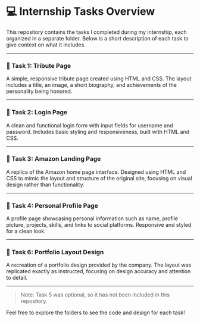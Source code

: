 # 💻 Internship Tasks Overview

This repository contains the tasks I completed during my internship, each organized in a separate folder. Below is a short description of each task to give context on what it includes.

---

### 📁 Task 1: Tribute Page
A simple, responsive tribute page created using HTML and CSS. The layout includes a title, an image, a short biography, and achievements of the personality being honored.

---

### 📁 Task 2: Login Page
A clean and functional login form with input fields for username and password. Includes basic styling and responsiveness, built with HTML and CSS.

---

### 📁 Task 3: Amazon Landing Page
A replica of the Amazon home page interface. Designed using HTML and CSS to mimic the layout and structure of the original site, focusing on visual design rather than functionality.

---

### 📁 Task 4: Personal Profile Page
A profile page showcasing personal information such as name, profile picture, projects, skills, and links to social platforms. Responsive and styled for a clean look.

---

### 📁 Task 6: Portfolio Layout Design
A recreation of a portfolio design provided by the company. The layout was replicated exactly as instructed, focusing on design accuracy and attention to detail.

---

> Note: Task 5 was optional, so it has not been included in this repository.

Feel free to explore the folders to see the code and design for each task!
